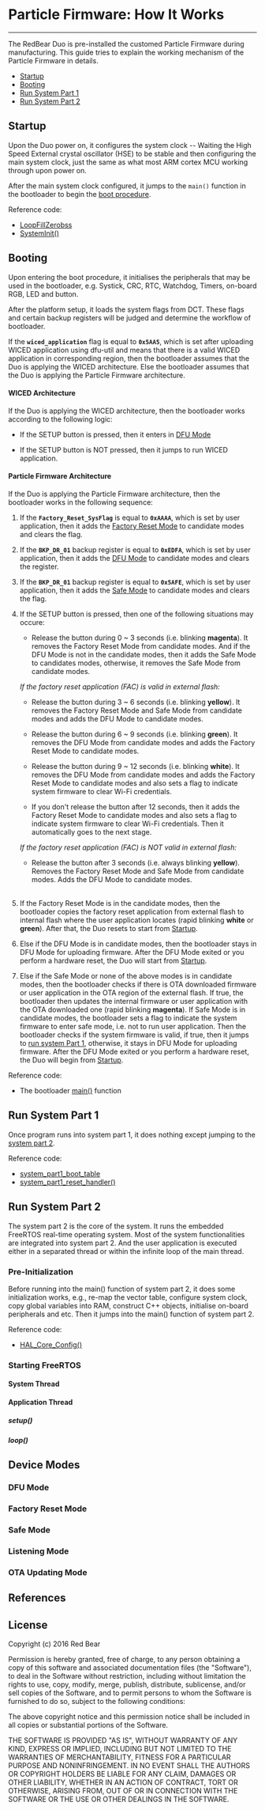 # Particle Firmware: How It Works
---

The RedBear Duo is pre-installed the customed Particle Firmware during manufacturing. This guide tries to explain the working mechanism of the Particle Firmware in details.

* [Startup](#startup)
* [Booting](#booting)
* [Run System Part 1](#run-system-part-1)
* [Run System Part 2](#run-system-part-2)


## <span id="startup">Startup</span>

Upon the Duo power on, it configures the system clock -- Waiting the High Speed External crystal oscillator (HSE) to be stable and then configuring the main system clock, just the same as what most ARM cortex MCU working through upon power on. 

After the main system clock configured, it jumps to the `main()` function in the bootloader to begin the [boot procedure](#booting).

Reference code:

* [LoopFillZerobss](https://github.com/redbear/firmware/blob/duo/build/arm/startup/startup_stm32f2xx.S#L95)    
* [SystemInit()](https://github.com/redbear/firmware/blob/duo/platform/MCU/STM32F2xx/SPARK_Firmware_Driver/src/system_stm32f2xx.c#L201)


## <span id="booting">Booting</span>

Upon entering the boot procedure, it initialises the peripherals that may be used in the bootloader, e.g. Systick, CRC, RTC, Watchdog, Timers, on-board RGB, LED and button.

After the platform setup, it loads the system flags from DCT. These flags  and certain backup registers will be judged and determine the workflow of bootloader.

If the **`wiced_application`** flag is equal to **`0x5AA5`**, which is set after uploading WICED application using dfu-util and means that there is a valid WICED application in corresponding region, then the bootloader assumes that the Duo is applying the WICED architecture. Else the bootloader assumes that the Duo is applying the Particle Firmware architecture.

#### WICED Architecture

If the Duo is applying the WICED architecture, then the bootloader works according to the following logic:

- If the SETUP button is pressed, then it enters in [DFU Mode](#dfu-mode)

- If the SETUP button is NOT pressed, then it jumps to run WICED application.

#### Particle Firmware Architecture

If the Duo is applying the Particle Firmware architecture, then the bootloader works in the following sequence:

1. If the **`Factory_Reset_SysFlag`** is equal to **`0xAAAA`**, which is set by user application, then it adds the [Factory Reset Mode](#factory-reset-mode) to candidate modes and clears the flag.

2. If the **`BKP_DR_01`** backup register is equal to **`0xEDFA`**, which is set by user application, then it adds the [DFU Mode](#dfu-mode) to candidate modes and clears the register.

3. If the **`BKP_DR_01`** backup register is equal to **`0x5AFE`**, which is set by user application, then it adds the [Safe Mode](#safe-mode) to candidate modes and clears the flag.

4. If the SETUP button is pressed, then one of the following situations may occure:

	- Release the button during 0 ~ 3 seconds (i.e. blinking **magenta**). It removes the Factory Reset Mode from candidate modes. And if the DFU Mode is not in the candidate modes, then it adds the Safe Mode to candidates modes, otherwise, it removes the Safe Mode from candidate modes.
	
	*If the factory reset application (FAC) is valid in external flash:*

	- Release the button during 3 ~ 6 seconds (i.e. blinking **yellow**). It removes the Factory Reset Mode and Safe Mode from candidate modes and adds the DFU Mode to candidate modes. 
	
	- Release the button during 6 ~ 9 seconds (i.e. blinking **green**). It removes the DFU Mode from candidate modes and adds the Factory Reset Mode to candidate modes.
	
	- Release the button during 9 ~ 12 seconds (i.e. blinking **white**). It removes the DFU Mode from candidate modes and adds the Factory Reset Mode to candidate modes and also sets a flag to indicate system firmware to clear Wi-Fi credentials.

	- If you don't release the button after 12 seconds, then it adds the Factory Reset Mode to candidate modes and also sets a flag to indicate system firmware to clear Wi-Fi credentials. Then it automatically goes to the next stage.

	*If the factory reset application (FAC) is NOT valid in external flash:*

	- Release the button after 3 seconds (i.e. always blinking **yellow**). Removes the Factory Reset Mode and Safe Mode from candidate modes. Adds the DFU Mode to candidate modes.  <br><br>

5. If the Factory Reset Mode is in the candidate modes, then the bootloader copies the factory reset application from external flash to internal flash where the user application locates (rapid blinking **white** or **green**). After that, the Duo resets to start from [Startup](#startup).

6. Else if the DFU Mode is in candidate modes, then the bootloader stays in DFU Mode for uploading firmware. After the DFU Mode exited or you perform a hardware reset, the Duo will start from [Startup](#startup).

7. Else if the Safe Mode or none of the above modes is in candidate modes, then the bootloader checks if there is OTA downloaded firmware or user application in the OTA region of the external flash. If true, the bootloader then updates the internal firmware or user application with the OTA downloaded one (rapid blinking **magenta**). If Safe Mode is in candidate modes, the bootloader sets a flag to indicate the system firmware to enter safe mode, i.e. not to run user application. Then the bootloader checks if the system firmware is valid, if true, then it jumps to [run system Part 1](#run-system-part-1), otherwise, it stays in DFU Mode for uploading firmware. After the DFU Mode exited or you perform a hardware reset, the Duo will begin from [Startup](#startup).

Reference code:

* The bootloader [main()](https://github.com/redbear/firmware/blob/duo/bootloader/src/main.c#L85) function


## <span id="run-system-part-1">Run System Part 1</span>

Once program runs into system part 1, it does nothing except jumping to the [system part 2](#run-system-part-2).

Reference code:

* [system_part1_boot_table](https://github.com/redbear/firmware/blob/duo/modules/shared/stm32f2xx/inc/system_part1_loader.c#L34)
* [system_part1_reset_handler()](https://github.com/redbear/firmware/blob/duo/modules/shared/stm32f2xx/inc/system_part1_loader.c#L28)


## <span id="run-system-part-2">Run System Part 2</span>

The system part 2 is the core of the system. It runs the embedded FreeRTOS real-time operating system. Most of the system functionalities are integrated into system part 2. And the user application is executed either in a separated thread or within the infinite loop of the main thread.

### Pre-Initialization

Before running into the main() function of system part 2, it does some initialization works, e.g., re-map the vector table, configure system clock, copy global variables into RAM, construct C++ objects, initialise on-board peripherals and etc. Then it jumps into the main() function of system part 2.

Reference code:

* [HAL_Core_Config()](https://github.com/redbear/firmware/blob/duo/hal/src/stm32f2xx/core_hal_stm32f2xx.c#L292)

### Starting FreeRTOS

#### System Thread

#### Application Thread

##### setup()

##### loop()

## Device Modes

### <span id="dfu-mode">DFU Mode</span>

### Factory Reset Mode

### Safe Mode

### Listening Mode

### OTA Updating Mode


## References




## License

Copyright (c) 2016 Red Bear

Permission is hereby granted, free of charge, to any person obtaining a copy of this software and associated documentation files (the "Software"), to deal in the Software without restriction, including without limitation the rights to use, copy, modify, merge, publish, distribute, sublicense, and/or sell copies of the Software, and to permit persons to whom the Software is furnished to do so, subject to the following conditions:

The above copyright notice and this permission notice shall be included in all copies or substantial portions of the Software.

THE SOFTWARE IS PROVIDED "AS IS", WITHOUT WARRANTY OF ANY KIND, EXPRESS OR IMPLIED, INCLUDING BUT NOT LIMITED TO THE WARRANTIES OF MERCHANTABILITY, FITNESS FOR A PARTICULAR PURPOSE AND NONINFRINGEMENT. IN NO EVENT SHALL THE AUTHORS OR COPYRIGHT HOLDERS BE LIABLE FOR ANY CLAIM, DAMAGES OR OTHER LIABILITY, WHETHER IN AN ACTION OF CONTRACT, TORT OR OTHERWISE, ARISING FROM, OUT OF OR IN CONNECTION WITH THE SOFTWARE OR THE USE OR OTHER DEALINGS IN THE SOFTWARE.


